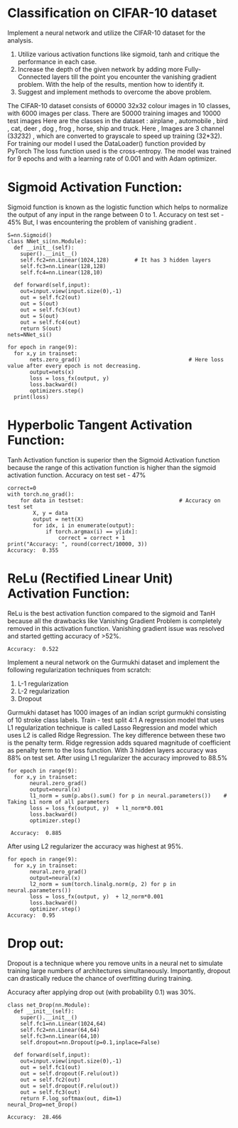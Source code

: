 # Classification on CIFAR-10 dataset
Implement a neural network and utilize the CIFAR-10 dataset for the analysis.
1. Utilize various activation functions like sigmoid, tanh and critique the performance in
each case.
2. Increase the depth of the given network by adding more Fully-Connected layers till the
point you encounter the vanishing gradient problem. With the help of the results, mention
how to identify it.
3. Suggest and implement methods to overcome the above problem.

The CIFAR-10 dataset consists of 60000 32x32 colour images in 10 classes, with 6000 images per class. There are 50000 training images and 10000 test images
Here are the classes in the dataset : airplane , automobile , bird , cat, deer , dog , frog , horse, ship and truck.
Here , Images are 3 channel (3*32*32) , which are converted to grayscale to speed up training (32*32).
For training our model I used the DataLoader() function provided by PyTorch
The loss function used is the cross-entropy.
The model was trained  for 9 epochs and with a learning rate of 0.001 and with Adam optimizer.

# Sigmoid Activation Function:

Sigmoid function is known as the logistic function which helps to normalize the output of any input in the range between 0 to 1. 
Accuracy on test set - 45% 
But, I was encountering the problem of vanishing gradient .
```
S=nn.Sigmoid()
class NNet_si(nn.Module):
  def __init__(self):
    super().__init__()
    self.fc2=nn.Linear(1024,128)        # It has 3 hidden layers
    self.fc3=nn.Linear(128,128)
    self.fc4=nn.Linear(128,10)

  def forward(self,input):
    out=input.view(input.size(0),-1)
    out = self.fc2(out)
    out = S(out)
    out = self.fc3(out)
    out = S(out)
    out = self.fc4(out)
    return S(out)     
nets=NNet_si()
```
```
for epoch in range(9):                        
  for x,y in trainset:
       nets.zero_grad()                                  # Here loss value after every epoch is not decreasing.
       output=nets(x)
       loss = loss_fx(output, y) 
       loss.backward() 
       optimizers.step()
  print(loss) 
  ```

# Hyperbolic Tangent Activation Function:

Tanh Activation function is superior then the Sigmoid Activation function because the range of this activation function is higher than the sigmoid activation function.
Accuracy on test set - 47%
```
correct=0
with torch.no_grad():
    for data in testset:                              # Accuracy on test set
        X, y = data
        output = nett(X)
        for idx, i in enumerate(output):
            if torch.argmax(i) == y[idx]:
                correct = correct + 1
print("Accuracy: ", round(correct/10000, 3))
Accuracy:  0.355
```

# ReLu (Rectified Linear Unit) Activation Function:

ReLu is the best activation function compared to the sigmoid and TanH because all the drawbacks like Vanishing Gradient Problem is completely removed in this activation function.
Vanishing gradient issue was resolved and started getting accuracy of >52%.
```
Accuracy:  0.522
```


Implement a neural network on the Gurmukhi dataset and implement the following regularization
techniques from scratch:
1. L-1 regularization
2. L-2 regularization
3. Dropout

Gurmukhi dataset has 1000 images of an indian script gurmukhi consisting of 10 stroke class labels.
Train - test split 4:1
A regression model that uses L1 regularization technique is called Lasso Regression and model which uses L2 is called Ridge Regression.
The key difference between these two is the penalty term.
Ridge regression adds squared magnitude of coefficient as penalty term to the loss function.
With 3 hidden layers accuracy was 88% on test set.
After using L1 regularizer the accuracy improved to 88.5%
```
for epoch in range(9):                        
  for x,y in trainset:
       neural.zero_grad()
       output=neural(x)
       l1_norm = sum(p.abs().sum() for p in neural.parameters())    # Taking L1 norm of all parameters
       loss = loss_fx(output, y)  + l1_norm*0.001
       loss.backward()
       optimizer.step() 
       
 Accuracy:  0.885
```
After using L2 regularizer the accuracy was highest at 95%.
```
for epoch in range(9):                        
  for x,y in trainset:
       neural.zero_grad()
       output=neural(x)
       l2_norm = sum(torch.linalg.norm(p, 2) for p in neural.parameters())
       loss = loss_fx(output, y)  + l2_norm*0.001
       loss.backward()
       optimizer.step() 
Accuracy:  0.95
```

# Drop out:

Dropout is a technique where you remove units in a neural net to simulate training large numbers of architectures simultaneously. Importantly, dropout can drastically reduce the chance of overfitting during training. 

Accuracy after applying drop out (with probability 0.1) was 30%.
```
class net_Drop(nn.Module):
  def __init__(self):
    super().__init__()
    self.fc1=nn.Linear(1024,64)        
    self.fc2=nn.Linear(64,64)
    self.fc3=nn.Linear(64,10)
    self.dropout=nn.Dropout(p=0.1,inplace=False)

  def forward(self,input):
    out=input.view(input.size(0),-1)
    out = self.fc1(out)
    out = self.dropout(F.relu(out))
    out = self.fc2(out)
    out = self.dropout(F.relu(out))
    out = self.fc3(out)
    return F.log_softmax(out, dim=1)
neural_Drop=net_Drop()

Accuracy:  28.466
```

